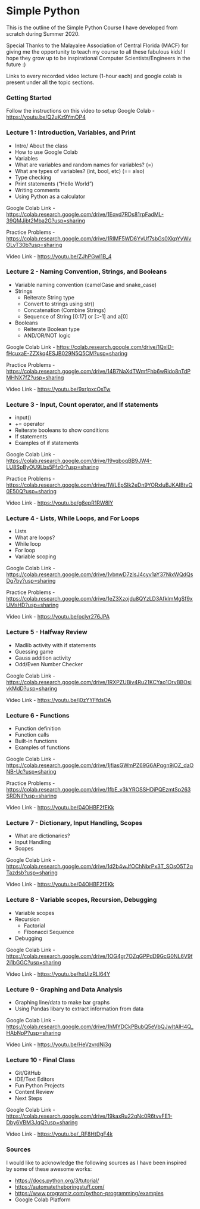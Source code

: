 # Simple Python

This is the outline of the Simple Python Course I have developed from scratch during Summer 2020.

Special Thanks to the Malayalee Association of Central Florida (MACF) for giving me the opportunity to teach my course to all these fabulous kids! I hope they grow up to be inspirational Computer Scientists/Engineers in the future :)

Links to every recorded video lecture (1-hour each) and google colab is present under all the topic sections.

### Getting Started

Follow the instructions on this video to setup Google Colab - https://youtu.be/Q2uKz9YmOP4

### Lecture 1 : Introduction, Variables, and Print
 
- Intro/ About the class
- How to use Google Colab
- Variables
- What are variables and random names for variables? (=)
- What are types of variables? (int, bool, etc) (== also)
- Type checking 
- Print statements (“Hello World”)
- Writing comments
- Using Python as a calculator

Google Colab Link - https://colab.research.google.com/drive/1Eqvd7RDs81rpFadML-39QMJjbt2Mba2G?usp=sharing

Practice Problems - https://colab.research.google.com/drive/1RlMF5WD6YvUf7sbGs0XkpYyWvOLyT30b?usp=sharing

Video Link - https://youtu.be/ZJhPGwl1B_4

### Lecture 2 - Naming Convention, Strings, and Booleans

- Variable naming convention (camelCase and snake_case)
- Strings
  - Reiterate String type
  - Convert to strings using str()
  - Concatenation (Combine Strings)
  - Sequence of String [0:17] or [::-1] and a[0]
- Booleans
  - Reiterate Boolean type
  - AND/OR/NOT logic
  
Google Colab Link - https://colab.research.google.com/drive/1QxlD-fHcuxaE-ZZXkq4ESJB029N5Q5CM?usp=sharing

Practice Problems - https://colab.research.google.com/drive/14B7NaXdTWmfFhb6wRldo8nTdPMHNX7fZ?usp=sharing

Video Link - https://youtu.be/9xrIpxcOsTw

### Lecture 3 - Input, Count operator, and If statements

- input()
- += operator
- Reiterate booleans to show conditions
- If statements
- Examples of if statements 

Google Colab Link - https://colab.research.google.com/drive/19vqboqBB9JW4-LU8SpByOU9Lbs5Ffz0r?usp=sharing

Practice Problems - https://colab.research.google.com/drive/1WLEpSIk2eDn9YORxIuBJKAIBtvQ0E50Q?usp=sharing

Video Link - https://youtu.be/g8epR1RW8lY

### Lecture 4 - Lists, While Loops, and For Loops

- Lists
- What are loops?
- While loop
- For loop
- Variable scoping

Google Colab Link - https://colab.research.google.com/drive/1vbnwD7zIsJ4cyv1aY37NixWQdQsDg7by?usp=sharing

Practice Problems - https://colab.research.google.com/drive/1eZ3Xzojdu8QYzLD3AfkImMgSf9xUMsHD?usp=sharing

Video Link - https://youtu.be/oclyr276JPA

### Lecture 5 - Halfway Review

- Madlib activity with if statements
- Guessing game
- Gauss addition activity
- Odd/Even Number Checker

Google Colab Link - https://colab.research.google.com/drive/1RXPZUBiv4Ru21KCYao1OrvBBOsivkMdD?usp=sharing

Video Link - https://youtu.be/j0zYYFfdsOA

### Lecture 6 - Functions

- Function definition
- Function calls
- Built-in functions
- Examples of functions

Google Colab Link - https://colab.research.google.com/drive/1jfiasGWmPZ69G6APqgn9jOZ_daONB-Uc?usp=sharing

Practice Problems - https://colab.research.google.com/drive/1fbE_v3kYROSSHDjPQEzmtSp263SRDNiI?usp=sharing

Video Link - https://youtu.be/04OHBF2fEKk

### Lecture 7 - Dictionary, Input Handling, Scopes

- What are dictionaries?
- Input Handling
- Scopes

Google Colab Link - https://colab.research.google.com/drive/1d2b4wJfOChNbrPx3T_SOsO5T2qTazdsb?usp=sharing

Video Link - https://youtu.be/04OHBF2fEKk

### Lecture 8 - Variable scopes, Recursion, Debugging

- Variable scopes
- Recursion
  - Factorial
  - Fibonacci Sequence
- Debugging

Google Colab Link - https://colab.research.google.com/drive/1OG4gr7OZqGPPdD9GcG0NL6V9f2i1bGGC?usp=sharing

Video Link - https://youtu.be/hxUizRLl64Y

### Lecture 9 - Graphing and Data Analysis

- Graphing line/data to make bar graphs
- Using Pandas libary to extract information from data

Google Colab Link - https://colab.research.google.com/drive/1hMYDCkPBubQ5eVbQJwItAlH4Q_HAbNpP?usp=sharing

Video Link - https://youtu.be/HeVzvrdNi3g

### Lecture 10 - Final Class

- Git/GitHub
- IDE/Text Editors
- Fun Python Projects
- Content Review
- Next Steps

Google Colab Link - https://colab.research.google.com/drive/19kaxRu22qNc0R6tvvFE1-Dby6VBM3JqQ?usp=sharing

Video Link - https://youtu.be/_RF8HtDgF4k

### Sources

I would like to acknowledge the following sources as I have been inspired by some of these awesome works:
  - https://docs.python.org/3/tutorial/
  - https://automatetheboringstuff.com/
  - https://www.programiz.com/python-programming/examples
  - Google Colab Platform
  

